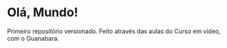 # Olá, Mundo!
 Primeiro repositório versionado.
 Feito através das aulas do Curso em vídeo, com o Guanabara.
